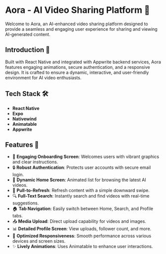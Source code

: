 # Aora - AI Video Sharing Platform 🎥

Welcome to Aora, an AI-enhanced video sharing platform designed to provide a seamless and engaging user experience for sharing and viewing AI-generated content.

## Introduction 📘

Built with React Native and integrated with Appwrite backend services, Aora features engaging animations, secure authentication, and a responsive design. It is crafted to ensure a dynamic, interactive, and user-friendly environment for AI video enthusiasts.

## Tech Stack 🛠️

- **React Native**
- **Expo**
- **Nativewind**
- **Animatable**
- **Appwrite**

## Features 🚀

- 🌟 **Engaging Onboarding Screen**: Welcomes users with vibrant graphics and clear instructions.
- 🔒 **Robust Authentication**: Protects user accounts with secure email login.
- 📱 **Dynamic Home Screen**: Animated list for browsing the latest AI videos.
- 🔄 **Pull-to-Refresh**: Refresh content with a simple downward swipe.
- 🔍 **Full-Text Search**: Instantly search and find videos with real-time suggestions.
- 🏠 **Tab Navigation**: Easily switch between Home, Search, and Profile tabs.
- 📤 **Media Upload**: Direct upload capability for videos and images.
- 📊 **Detailed Profile Screen**: View uploads, follower count, and more.
- 📲 **Optimized Responsiveness**: Smooth performance across various devices and screen sizes.
- ✨ **Lively Animations**: Uses Animatable to enhance user interactions.
